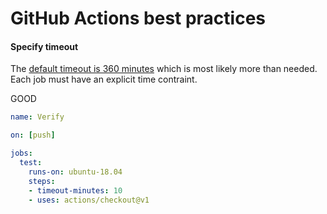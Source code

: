 # GitHub Actions best practices

#### Specify timeout

The [default timeout is 360 minutes](https://help.github.com/en/articles/workflow-syntax-for-github-actions#jobsjob_idtimeout-minutes) which is most likely more than needed. Each job must have an explicit time contraint.

GOOD

```yml
name: Verify

on: [push]

jobs:
  test:
    runs-on: ubuntu-18.04
    steps:
    - timeout-minutes: 10
    - uses: actions/checkout@v1
```

